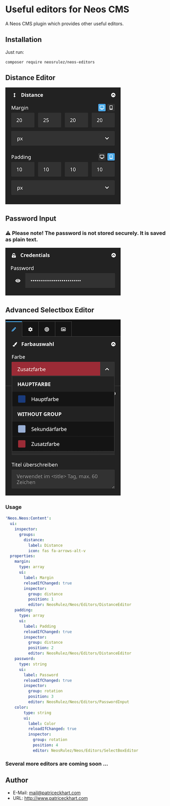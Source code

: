 # Useful editors for Neos CMS

A Neos CMS plugin which provides other useful editors.

## Installation

Just run:

```
composer require neosrulez/neos-editors
```

## Distance Editor

![DistanceEditor](https://raw.githubusercontent.com/patriceckhart/NeosRulez.Neos.Editors/master/DistanceEditor.png)

## Password Input
### ⚠️ Please note! The password is not stored securely. It is saved as plain text.

![PasswordInput](https://raw.githubusercontent.com/patriceckhart/NeosRulez.Neos.Editors/main/PasswordInput1.png)

## Advanced Selectbox Editor

![SelectBoxEditor](https://raw.githubusercontent.com/patriceckhart/NeosRulez.Neos.Editors/main/SelectBoxEditor.png)


### Usage

```yaml
'Neos.Neos:Content':
  ui:
    inspector:
      groups:
        distance:
          label: Distance
          icon: fas fa-arrows-alt-v
  properties:
    margin:
      type: array
      ui:
        label: Margin
        reloadIfChanged: true
        inspector:
          group: distance
          position: 1
          editor: NeosRulez/Neos/Editors/DistanceEditor
    padding:
      type: array
      ui:
        label: Padding
        reloadIfChanged: true
        inspector:
          group: distance
          position: 2
          editor: NeosRulez/Neos/Editors/DistanceEditor
    password:
      type: string
      ui:
        label: Password
        reloadIfChanged: true
        inspector:
          group: rotation
          position: 3
          editor: NeosRulez/Neos/Editors/PasswordInput
    color:
        type: string
        ui:
          label: Color
          reloadIfChanged: true
          inspector:
            group: rotation
            position: 4
            editor: NeosRulez/Neos/Editors/SelectBoxEditor
```

### Several more editors are coming soon ...

## Author

* E-Mail: mail@patriceckhart.com
* URL: http://www.patriceckhart.com 
